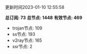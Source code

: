 更新时间2023-01-10 12:55:58

**总订阅: 73**
**总节点: 1448**
**有效节点: 469**
- trojan节点: 109
- ss节点: 193
- v2ray节点: 165
- ssr节点: 2
